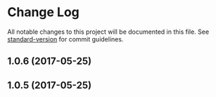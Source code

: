 # Change Log

All notable changes to this project will be documented in this file.
See [standard-version](https://github.com/conventional-changelog/standard-version) for commit guidelines.

<a name="1.0.6"></a>
## 1.0.6 (2017-05-25)




<a name="1.0.5"></a>
## 1.0.5 (2017-05-25)
